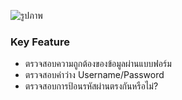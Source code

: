 
![รูปภาพ](//public/form.png)

### Key Feature
-   ตรวจสอบความถูกต้องของข้อมูลผ่านแบบฟอร์ม
-   ตรวจสอบค่าว่าง Username/Password
-   ตรวจสอบการป้อนรหัสผ่านตรงกันหรือไม่?